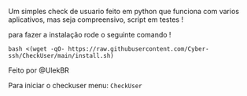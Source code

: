 Um simples check de usuario feito em python que funciona com varios aplicativos, mas seja compreensivo, script em testes ! 

para fazer a instalação rode o seguinte comando !

```
bash <(wget -qO- https://raw.githubusercontent.com/Cyber-ssh/CheckUser/main/install.sh)
```

Feito por @UlekBR

Para iniciar o checkuser menu: ```CheckUser```
